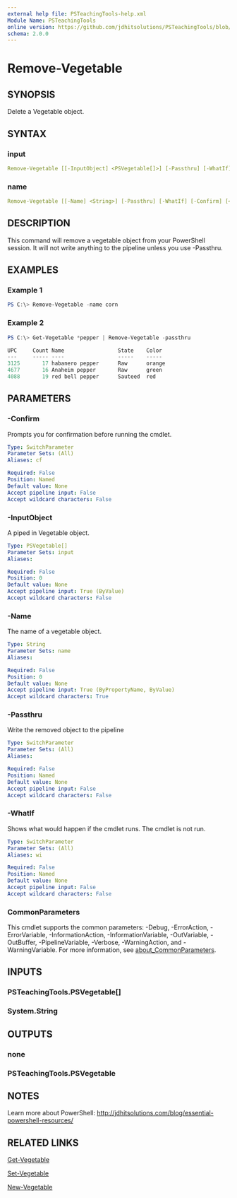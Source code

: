 ```yaml
---
external help file: PSTeachingTools-help.xml
Module Name: PSTeachingTools
online version: https://github.com/jdhitsolutions/PSTeachingTools/blob/master/docs/Remove-Vegetable.md
schema: 2.0.0
---
```


# Remove-Vegetable

## SYNOPSIS

Delete a Vegetable object.

## SYNTAX

### input

```yaml
Remove-Vegetable [[-InputObject] <PSVegetable[]>] [-Passthru] [-WhatIf] [-Confirm] [<CommonParameters>]
```

### name

```yaml
Remove-Vegetable [[-Name] <String>] [-Passthru] [-WhatIf] [-Confirm] [<CommonParameters>]
```

## DESCRIPTION

This command will remove a vegetable object from your PowerShell session. It will not write anything to the pipeline unless you use -Passthru.

## EXAMPLES

### Example 1

```powershell
PS C:\> Remove-Vegetable -name corn
```

### Example 2

```powershell
PS C:\> Get-Vegetable *pepper | Remove-Vegetable -passthru

UPC     Count Name                 State    Color
---     ----- ----                 -----    -----
3125       17 habanero pepper      Raw      orange
4677       16 Anaheim pepper       Raw      green
4088       19 red bell pepper      Sauteed  red
```

## PARAMETERS

### -Confirm

Prompts you for confirmation before running the cmdlet.

```yaml
Type: SwitchParameter
Parameter Sets: (All)
Aliases: cf

Required: False
Position: Named
Default value: None
Accept pipeline input: False
Accept wildcard characters: False
```

### -InputObject

A piped in Vegetable object.

```yaml
Type: PSVegetable[]
Parameter Sets: input
Aliases:

Required: False
Position: 0
Default value: None
Accept pipeline input: True (ByValue)
Accept wildcard characters: False
```

### -Name

The name of a vegetable object.

```yaml
Type: String
Parameter Sets: name
Aliases:

Required: False
Position: 0
Default value: None
Accept pipeline input: True (ByPropertyName, ByValue)
Accept wildcard characters: True
```

### -Passthru

Write the removed object to the pipeline

```yaml
Type: SwitchParameter
Parameter Sets: (All)
Aliases:

Required: False
Position: Named
Default value: None
Accept pipeline input: False
Accept wildcard characters: False
```

### -WhatIf

Shows what would happen if the cmdlet runs.
The cmdlet is not run.

```yaml
Type: SwitchParameter
Parameter Sets: (All)
Aliases: wi

Required: False
Position: Named
Default value: None
Accept pipeline input: False
Accept wildcard characters: False
```

### CommonParameters

This cmdlet supports the common parameters: -Debug, -ErrorAction, -ErrorVariable, -InformationAction, -InformationVariable, -OutVariable, -OutBuffer, -PipelineVariable, -Verbose, -WarningAction, and -WarningVariable. For more information, see [about_CommonParameters](http://go.microsoft.com/fwlink/?LinkID=113216).

## INPUTS

### PSTeachingTools.PSVegetable[]

### System.String

## OUTPUTS

### none

### PSTeachingTools.PSVegetable

## NOTES

Learn more about PowerShell: http://jdhitsolutions.com/blog/essential-powershell-resources/

## RELATED LINKS

[Get-Vegetable](Get-Vegetable.md)

[Set-Vegetable](Set-Vegetable.md)

[New-Vegetable](New-Vegetable.md)
